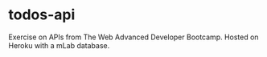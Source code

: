 # todos-api
Exercise on APIs from The Web Advanced Developer Bootcamp. Hosted on Heroku with a mLab database. 
